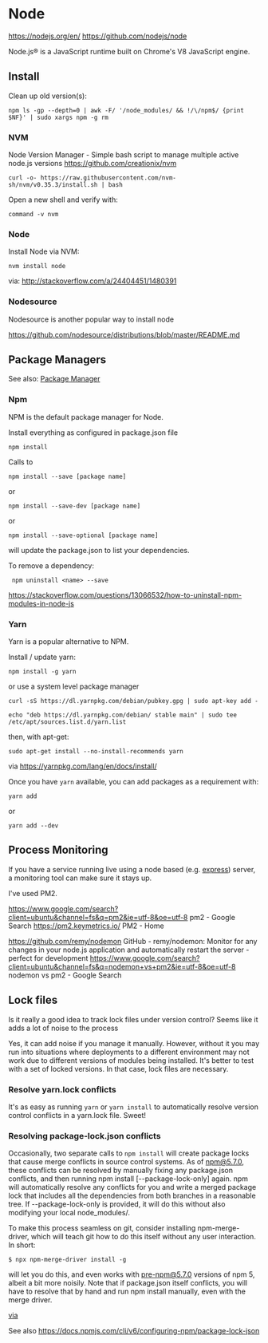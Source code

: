 # Node

https://nodejs.org/en/
https://github.com/nodejs/node

Node.js® is a JavaScript runtime built on Chrome's V8 JavaScript engine.

## Install

Clean up old version(s):

    npm ls -gp --depth=0 | awk -F/ '/node_modules/ && !/\/npm$/ {print $NF}' | sudo xargs npm -g rm

### NVM

Node Version Manager - Simple bash script to manage multiple active node.js versions
https://github.com/creationix/nvm

    curl -o- https://raw.githubusercontent.com/nvm-sh/nvm/v0.35.3/install.sh | bash
    
Open a new shell and verify with:

    command -v nvm

### Node

Install Node via NVM:

    nvm install node

via:
http://stackoverflow.com/a/24404451/1480391

### Nodesource

Nodesource is another popular way to install node

https://github.com/nodesource/distributions/blob/master/README.md



## Package Managers

See also: [Package Manager](../package_management.md)

### Npm

NPM is the default package manager for Node. 

Install everything as configured in package.json file

    npm install

Calls to 

    npm install --save [package name]

or 
  
    npm install --save-dev [package name]
    
or 

    npm install --save-optional [package name]

will update the package.json to list your dependencies.

To remove a dependency:

     npm uninstall <name> --save

https://stackoverflow.com/questions/13066532/how-to-uninstall-npm-modules-in-node-js

### Yarn

Yarn is a popular alternative to NPM. 

Install / update yarn:

    npm install -g yarn

or use a system level package manager 

    curl -sS https://dl.yarnpkg.com/debian/pubkey.gpg | sudo apt-key add -

    echo "deb https://dl.yarnpkg.com/debian/ stable main" | sudo tee /etc/apt/sources.list.d/yarn.list

then, with apt-get:

    sudo apt-get install --no-install-recommends yarn


via https://yarnpkg.com/lang/en/docs/install/

Once you have `yarn` available, you can add packages as a requirement with:

    yarn add
    
or

    yarn add --dev


## Process Monitoring

If you have a service running live using a node based (e.g. [express](express.md)) server, a monitoring tool can make sure it stays up.

I've used PM2. 

https://www.google.com/search?client=ubuntu&channel=fs&q=pm2&ie=utf-8&oe=utf-8
pm2 - Google Search
https://pm2.keymetrics.io/
PM2 - Home

https://github.com/remy/nodemon
GitHub - remy/nodemon: Monitor for any changes in your node.js application and automatically restart the server - perfect for development
https://www.google.com/search?client=ubuntu&channel=fs&q=nodemon+vs+pm2&ie=utf-8&oe=utf-8
nodemon vs pm2 - Google Search


## Lock files

Is it really a good idea to track lock files under version control?
Seems like it adds a lot of noise to the process

Yes, it can add noise if you manage it manually. However, without it you may run into situations where deployments to a different environment may not work due to different versions of modules being installed. It's better to test with a set of locked versions. In that case, lock files are necessary. 

### Resolve yarn.lock conflicts

It's as easy as running `yarn` or `yarn install` to automatically resolve version control conflicts in a yarn.lock file. Sweet!

### Resolving package-lock.json conflicts

Occasionally, two separate calls to `npm install` will create package locks that cause merge conflicts in source control systems. As of npm@5.7.0, these conflicts can be resolved by manually fixing any package.json conflicts, and then running npm install [--package-lock-only] again. npm will automatically resolve any conflicts for you and write a merged package lock that includes all the dependencies from both branches in a reasonable tree. If --package-lock-only is provided, it will do this without also modifying your local node_modules/.

To make this process seamless on git, consider installing npm-merge-driver, which will teach git how to do this itself without any user interaction. In short: 

    $ npx npm-merge-driver install -g 
    
will let you do this, and even works with pre-npm@5.7.0 versions of npm 5, albeit a bit more noisily. Note that if package.json itself conflicts, you will have to resolve that by hand and run npm install manually, even with the merge driver.

[via](https://docs.npmjs.com/cli/v6/configuring-npm/package-locks)

See also
https://docs.npmjs.com/cli/v6/configuring-npm/package-lock-json
